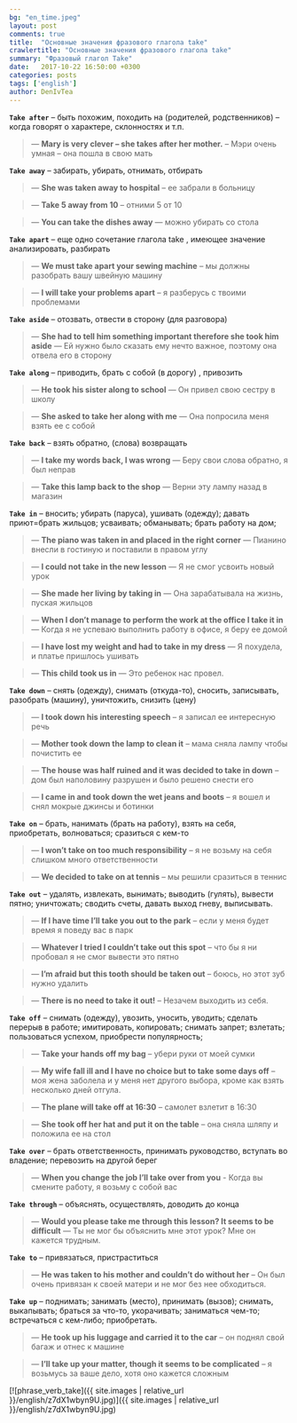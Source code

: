 ```yaml
---
bg: "en_time.jpeg"
layout: post
comments: true
title:  "Основные значения фразового глагола take"
crawlertitle: "Основные значения фразового глагола take"
summary: "Фразовый глагол Take"
date:   2017-10-22 16:50:00 +0300
categories: posts
tags: ['english']
author: DenIvTea
---
```

**`Take after`** – быть похожим, походить на (родителей, родственников) – когда говорят о характере, склонностях и т.п. 
>— **Mary is very clever – she takes after her mother.** – Мэри очень умная – она пошла в свою мать

**`Take away`** – забирать, убирать, отнимать, отбирать
>— **She was taken away to hospital** – ее забрали в больницу

>— **Take 5 away from 10** – отними 5 от 10

>— **You can take the dishes away** — можно убирать со стола

**`Take apart`** – еще одно сочетание глагола take , имеющее значение анализировать, разбирать
>— **We must take apart your sewing machine** – мы должны разобрать вашу швейную машину

>— **I will take your problems apart** – я разберусь с твоими проблемами

**`Take aside`** – отозвать, отвести в сторону (для разговора)
>— **She had to tell him something important therefore she took him aside** — Ей нужно было сказать ему нечто важное, поэтому она отвела его в сторону

**`Take along`** – приводить, брать с собой (в дорогу) , привозить
>— **He took his sister along to school** — Он привел свою сестру в школу

>— **She asked to take her along with me** — Она попросила меня взять ее с собой 

**`Take back`** – взять обратно, (слова) возвращать
>— **I take my words back, I was wrong** — Беру свои слова обратно, я был неправ

>— **Take this lamp back to the shop** — Верни эту лампу назад в магазин 

**`Take in`** – вносить; убирать (паруса), ушивать (одежду); давать приют=брать жильцов; усваивать; обманывать; брать работу на дом;
>— **The piano was taken in and placed in the right corner** — Пианино внесли в гостиную и поставили в правом углу 

>— **I could not take in the new lesson** — Я не смог усвоить новый урок 

>— **She made her living by taking in** — Она зарабатывала на жизнь, пуская жильцов

>— **When I don’t manage to perform the work at the office I take it in** — Когда я не успеваю выполнить работу в офисе, я беру ее домой 

>— **I have lost my weight and had to take in my dress** — Я похуделa, и платье пришлось ушивать

>— **This child took us in** — Это ребенок нас провел.

**`Take down`** – снять (одежду), снимать (откуда-то), сносить, записывать, разобрать (машину), уничтожить, снизить (цену)
>— **I took down his interesting speech** – я записал ее интересную речь

>— **Mother took down the lamp to clean it** – мама сняла лампу чтобы почистить ее

>— **The house was half ruined and it was decided to take in down** – дом был наполовину разрушен и было решено снести его

>— **I came in and took down the wet jeans and boots** – я вошел и снял мокрые джинсы и ботинки

**`Take on`** – брать, нанимать (брать на работу), взять на себя, приобретать, волноваться; сразиться с кем-то
>— **I won’t take on too much responsibility** – я не возьму на себя слишком много ответственности

>— **We decided to take on at tennis** – мы решили сразиться в теннис

**`Take out`** – удалять, извлекать, вынимать; выводить (гулять), вывести пятно; уничтожать; сводить счеты, давать выход гневу, выписывать.
>— **If I have time I’ll take you out to the park** – если у меня будет время я поведу вас в парк

>— **Whatever I tried I couldn’t take out this spot** – что бы я ни пробовал я не смог вывести это пятно

>— **I’m afraid but this tooth should be taken out** – боюсь, но этот зуб нужно удалить

>— **There is no need to take it out!** – Незачем выходить из себя.

**`Take off`** – снимать (одежду), увозить, уносить, уводить; сделать перерыв в работе; имитировать, копировать; снимать запрет; взлетать; пользоваться успехом, приобрести популярность;
>— **Take your hands off my bag** – убери руки от моей сумки

>— **My wife fall ill and I have no choice but to take some days off** – моя жена заболела и у меня нет другого выбора, кроме как взять несколько дней отгула.

>— **The plane will take off at 16:30** – самолет взлетит в 16:30

>— **She took off her hat and put it on the table** – она сняла шляпу и положила ее на стол

**`Take over`** – брать ответственность, принимать руководство, вступать во владение; перевозить на другой берег
>— **When you change the job I’ll take over from you** - Когда вы смените работу, я возьму с собой вас

**`Take through`** – объяснять, осуществлять, доводить до конца
>— **Would you please take me through this lesson? It seems to be difficult** — Ты не мог бы объяснить мне этот урок? Мне он кажется трудным.

**`Take to`** – привязаться, пристраститься
>— **He was taken to his mother and couldn’t do without her** – Он был очень привязан к своей матери и не мог без нее обходиться.

**`Take up`** – поднимать; занимать (место), принимать (вызов); снимать, выкапывать; браться за что-то, укорачивать; заниматься чем-то; встречаться с кем-либо; приобретать.
>— **He took up his luggage and carried it to the car** – он поднял свой багаж и отнес к машине

>— **I’ll take up your matter, though it seems to be complicated** – я возьмусь за ваше дело, хотя оно кажется сложным

[![phrase_verb_take]({{ site.images | relative_url }}/english/z7dX1wbyn9U.jpg)]({{ site.images | relative_url }}/english/z7dX1wbyn9U.jpg)
